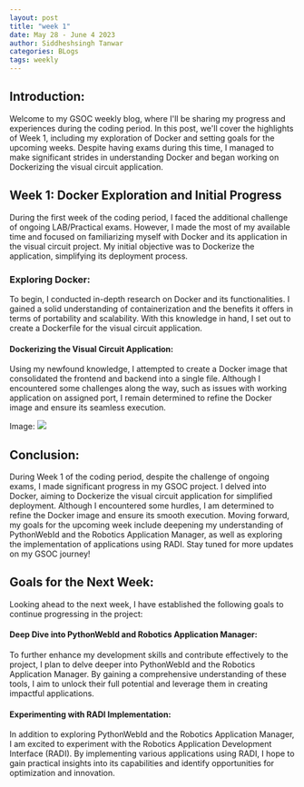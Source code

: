 ```yaml
---
layout: post
title: "week 1"
date: May 28 - June 4 2023
author: Siddheshsingh Tanwar
categories: BLogs
tags: weekly
---
```


## Introduction:
Welcome to my GSOC weekly blog, where I'll be sharing my progress and experiences during the coding period. In this post, we'll cover the highlights of Week 1, including my exploration of Docker and setting goals for the upcoming weeks. Despite having exams during this time, I managed to make significant strides in understanding Docker and began working on Dockerizing the visual circuit application.

## Week 1: Docker Exploration and Initial Progress
During the first week of the coding period, I faced the additional challenge of ongoing LAB/Practical exams. However, I made the most of my available time and focused on familiarizing myself with Docker and its application in the visual circuit project. My initial objective was to Dockerize the application, simplifying its deployment process.

### Exploring Docker:
To begin, I conducted in-depth research on Docker and its functionalities. I gained a solid understanding of containerization and the benefits it offers in terms of portability and scalability. With this knowledge in hand, I set out to create a Dockerfile for the visual circuit application.

#### Dockerizing the Visual Circuit Application:
Using my newfound knowledge, I attempted to create a Docker image that consolidated the frontend and backend into a single file. Although I encountered some challenges along the way, such as issues with working application on assigned port, I remain determined to refine the Docker image and ensure its seamless execution.

Image: 
![](https://hackmd.io/_uploads/HJzwbHyvn.png)


## Conclusion:
During Week 1 of the coding period, despite the challenge of ongoing exams, I made significant progress in my GSOC project. I delved into Docker, aiming to Dockerize the visual circuit application for simplified deployment. Although I encountered some hurdles, I am determined to refine the Docker image and ensure its smooth execution. Moving forward, my goals for the upcoming week include deepening my understanding of PythonWebId and the Robotics Application Manager, as well as exploring the implementation of applications using RADI. Stay tuned for more updates on my GSOC journey!

## Goals for the Next Week:
Looking ahead to the next week, I have established the following goals to continue progressing in the project:

#### Deep Dive into PythonWebId and Robotics Application Manager:
To further enhance my development skills and contribute effectively to the project, I plan to delve deeper into PythonWebId and the Robotics Application Manager. By gaining a comprehensive understanding of these tools, I aim to unlock their full potential and leverage them in creating impactful applications.

#### Experimenting with RADI Implementation:
In addition to exploring PythonWebId and the Robotics Application Manager, I am excited to experiment with the Robotics Application Development Interface (RADI). By implementing various applications using RADI, I hope to gain practical insights into its capabilities and identify opportunities for optimization and innovation.
